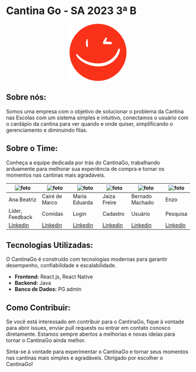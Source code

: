 # Cantina Go - SA 2023 3ª B

<div align="center">
<img src="https://github.com/Senai-SC-CTAI/SA_2023_3B_CantinaGo/blob/main/app/assets/favicon.png?raw=true" alt="favicon.png"/>
</div>

## Sobre nós:

Somos uma empresa com o objetivo de solucionar o problema da Cantina nas Escolas com um sistema simples e intuitivo, conectamos o usuário com o cardápio da cantina para ver quando e onde quiser, simplificando o gerenciamento e diminuindo filas.

## Sobre o Time:

Conheça a equipe dedicada por trás do CantinaGo, trabalhando arduamente para melhorar sua experiência de compra e tornar os momentos nas cantinas mais agradáveis.

|  ![foto]()  | ![foto]() | ![foto]() | ![foto]() | ![foto]() | ![foto]()| 
|---------------|----------------|---------------|--------------|-----------------|---------|
|  Ana Beatriz  | Cairé de Marco | Maria Eduarda | Jaíza Freire | Bernado Machado | Enzo    | 
|Líder, Feedback| Comidas        | Login         | Cadastro     |   Usuário       |Pesquisa |  
| [Linkedin](https://www.linkedin.com/in/anabe-sc/) | [Linkedin](https://www.linkedin.com/in/anabe-sc/) |[Linkedin](https://www.linkedin.com/in/anabe-sc/)|[Linkedin](https://www.linkedin.com/in/anabe-sc/)|[Linkedin](https://www.linkedin.com/in/anabe-sc/) |[Linkedin](https://www.linkedin.com/in/anabe-sc/)|  

<!--
<div align="center">
  <div align="center">
    <br>
    <img src="https://o.remove.bg/downloads/da0215db-ca6b-4dc4-8a06-b7d13eefd3fa/anabe-removebg-preview.png" alt="." width="200"/>
  </div>
    <p>Ana Beatriz<br/>Líder, Backend, Frontend</p>
  </div>
  
<div align="center">
  <div align="center">
    <br>
    <img src="https://o.remove.bg/downloads/aa135cf0-b4ab-4f95-8c2c-bff05bc9487e/image-removebg-preview.png" alt="." width="200"/>
  </div>
    <p>Cairé de Marco<br/>Designer de UX/UI</p>
  </div>
  
<div align="center">
  <div align="center"> 
    <br>
    <img src="https://o.remove.bg/downloads/5bb0e1d9-6482-4b75-9127-a6580ec701a8/image-removebg-preview.png" alt="." width="250"/>
  </div>
    <p>Jaíza Freire<br/>Desenvolvedor Backend</p>
  </div>
  
<div align="center">
  <div align="center">
    <img src="https://o.remove.bg/downloads/95b314c8-8446-490e-a5dc-bda7a8980184/image-removebg-preview.png" alt="." width="230"/>
  </div>
    <p>Maria Eduarda <br/> Desenvolvedor Frontend</p>
  </div>
</div>

<div align="center">
  <div align="center">
    <img src="https://o.remove.bg/downloads/b089a1cc-66ed-42fa-88a2-bb684ae9a40b/image-removebg-preview.png" alt="." width="230"/>
  </div>
    <p>Bernado Machado<br/>Desenvolvedor Frontend</p>
  </div>
</div>
-->

## Tecnologias Utilizadas:

O CantinaGo é construído com tecnologias modernas para garantir desempenho, confiabilidade e escalabilidade.

- **Frontend:** React.js, React Native
- **Backend:** Java
- **Banco de Dados:** PG admin

## Como Contribuir:

Se você está interessado em contribuir para o CantinaGo, fique à vontade para abrir issues, enviar pull requests ou entrar em contato conosco diretamente. Estamos sempre abertos a melhorias e novas ideias para tornar o CantinaGo ainda melhor.

Sinta-se à vontade para experimentar o CantinaGo e tornar seus momentos nas cantinas mais simples e agradáveis. Obrigado por escolher o CantinaGo!
